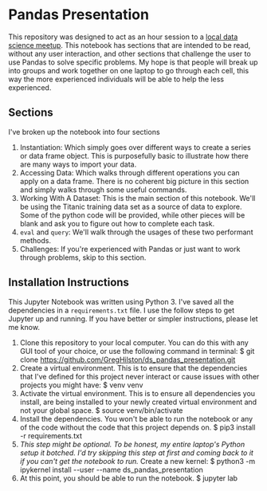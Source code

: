 # Pandas Presentation

This repository was designed to act as an hour session to a [local data science meetup](). This notebook has sections that are intended to be read, without any user interaction, and other sections that challenge the user to use Pandas to solve specific problems. My hope is that people will break up into groups and work together on one laptop to go through each cell, this way the more experienced individuals will be able to help the less experienced.

## Sections

I've broken up the notebook into four sections

1. Instantiation: Which simply goes over different ways to create a series or data frame object. This is purposefully basic to illustrate how there are many ways to import your data.
2. Accessing Data: Which walks through different operations you can apply on a data frame. There is no coherent big picture in this section and simply walks through some useful commands.
3. Working With A Dataset: This is the main section of this notebook. We'll be using the Titanic training data set as a source of data to explore. Some of the python code will be provided, while other pieces will be blank and ask you to figure out how to complete each task.
4. `eval` and `query`: We'll walk through the usages of these two performant methods.
5. Challenges: If you're experienced with Pandas or just want to work through problems, skip to this section.

## Installation Instructions

This Jupyter Notebook was written using Python 3. I've saved all the dependencies in a `requirements.txt` file. I use the follow steps to get Jupyter up and running. If you have better or simpler instructions, please let me know.

1. Clone this repository to your local computer. You can do this with any GUI tool of your choice, or use the following command in terminal:
  $ git clone https://github.com/GregHilston/ds_pandas_presentation.git
2. Create a virtual environment. This is to ensure that the dependencies that I've defined for this project never interact or cause issues with other projects you might have:
  $ venv venv
3. Activate the virtual environment. This is to ensure all dependencies you install, are being installed to your newly created virtual environment and not your global space. 
  $ source venv/bin/activate
4. Install the dependencies. You won't be able to run the notebook or any of the code without the code that this project depends on.
  $ pip3 install -r requirements.txt
5. _This step might be optional. To be honest, my entire laptop's Python setup it botched. I'd try skipping this step at first and coming back to it if you can't get the notebook to run._
  Create a new kernel:
  $ python3 -m ipykernel install --user --name ds_pandas_presentation
6. At this point, you should be able to run the notebook. 
  $ jupyter lab